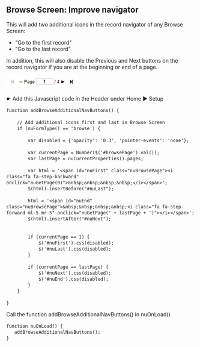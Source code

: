 ## Browse Screen: Improve navigator

This will add two additional icons in the record navigator of any Browse Screen: 

* "Go to the first record" 
* "Go to the last record"

In addition, this will also disable the Previous and Next buttons on the record navigator if you are at the beginning or end of a page.

<p align="left">
  <img src="screenshots/improve_navigator.gif">
</p>

☛  Add this Javascript code in the Header under Home ► Setup

```
function addBrowseAdditionalNavButtons() {
	
    // Add additional icons first and last in Browse Screen
    if (nuFormType() == 'browse') {

		var disabled = {'opacity': '0.3', 'pointer-events': 'none'};

        var currentPage = Number($('#browsePage').val());
        var lastPage = nuCurrentProperties().pages;

        var html = '<span id="nuFirst" class="nuBrowsePage"><i class="fa fa-step-backward" onclick="nuGetPage(0)">&nbsp;&nbsp;&nbsp;&nbsp;</i></span>';
        $(html).insertBefore("#nuLast");

        html = '<span id="nuEnd" class="nuBrowsePage">&nbsp;&nbsp;&nbsp;&nbsp;<i class="fa fa-step-forward ml-5 mr-5" onclick="nuGetPage(' + lastPage + ')"></i></span>';
        $(html).insertAfter("#nuNext");


        if (currentPage == 1) {
            $('#nuFirst').css(disabled);
            $('#nuLast').css(disabled);
        }

        if (currentPage == lastPage) {
            $('#nuNext').css(disabled);
            $('#nuEnd').css(disabled);
        }
    }

}
```

Call the function addBrowseAdditionalNavButtons() in  nuOnLoad()

```
function nuOnLoad() {
   addBrowseAdditionalNavButtons();
}
```
